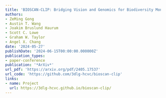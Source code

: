 ```yaml
---
title: 'BIOSCAN-CLIP: Bridging Vision and Genomics for Biodiversity Monitoring at Scale'
authors:
- ZeMing Gong
- Austin T. Wang
- Joakim Bruslund Haurum
- Scott C. Lowe
- Graham W. Taylor
- Angel X. Chang
date: '2024-05-27'
publishDate: '2024-06-15T00:00:00.000000Z'
publication_types:
- paper-conference
publication: '*ArXiv*'
url_pdf: 'https://arxiv.org/pdf/2405.17537'
url_code: 'https://github.com/3dlg-hcvc/bioscan-clip'
links:
- name: Project
  url: https://3dlg-hcvc.github.io/bioscan-clip/
---
```

